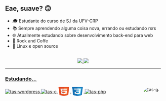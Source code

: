 ## Eae, suave? 🙃

- 🎓 Estudante do curso de S.I da UFV-CRP
- 📚 Sempre aprendendo alguma coisa nova, errando ou estudando rsrs
- 🌐 Atualmente estudando sobre desenvolvimento back-end para web
- 🎸 Rock and Coffe
- 🐧 Linux e open source

<div align="center">
  <a href="https://github.com/tas48"><br>
  <img height="180em" src="https://github-readme-stats.vercel.app/api?username=tas48&show_icons=true&theme=dracula&include_all_commits=true&count_private=true"/>
  <img height="180em" src="https://github-readme-stats.vercel.app/api/top-langs/?username=tas48&layout=compact&langs_count=7&theme=dracula"/>
</div>
  <div style="display: inline_block">
    <hr>
    <h3>Estudando...</h3>
    <!--
  <img align="center" alt="Tas-Js" height="30" width="40" src="https://raw.githubusercontent.com/devicons/devicon/master/icons/javascript/javascript-plain.svg">
  <img align="center" alt="Tas-Ts" height="30" width="40" src="https://raw.githubusercontent.com/devicons/devicon/master/icons/typescript/typescript-plain.svg">
    -->
  <img align="center" alt="tas-wordpress" height="30" width="40" src="https://cdn.jsdelivr.net/gh/devicons/devicon/icons/wordpress/wordpress-plain.svg">
  <img align="center" alt="tas-c" height="30" width="40" src="https://cdn.jsdelivr.net/gh/devicons/devicon/icons/c/c-original.svg">
  <img align="center" alt="tas-HTML" height="30" width="40" src="https://raw.githubusercontent.com/devicons/devicon/master/icons/html5/html5-original.svg">
  <img align="center" alt="tas-CSS" height="30" width="40" src="https://raw.githubusercontent.com/devicons/devicon/master/icons/css3/css3-original.svg">
  <img align="center" alt="tas-php" height="30" width="40" src="https://cdn.jsdelivr.net/gh/devicons/devicon/icons/php/php-plain.svg">
  <img align="right" alt="tas-gif" height="200" style="border-radius:50px;" src="https://media.discordapp.net/attachments/831223303011827776/905127958849650708/gifanimado.gif">
</div>
 
